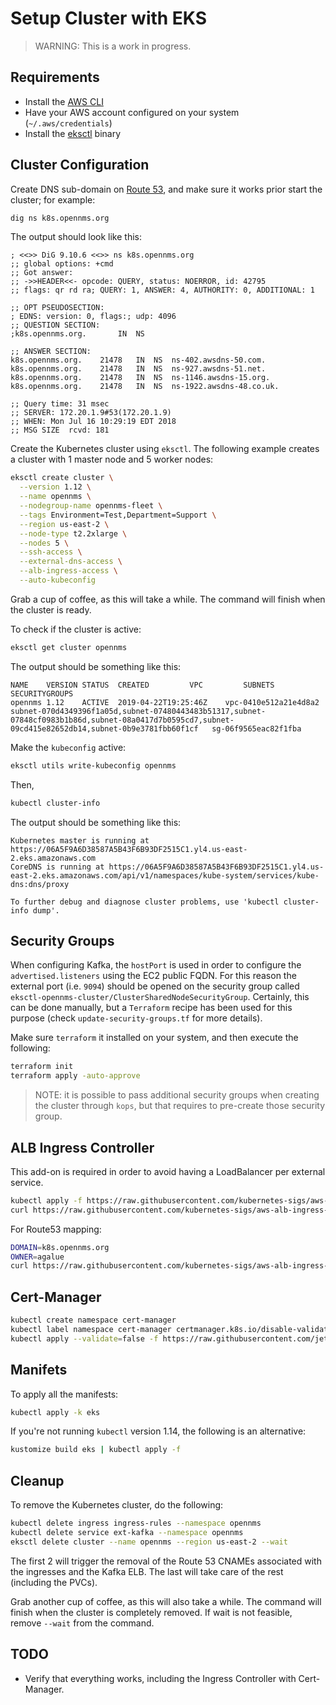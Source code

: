 # Setup Cluster with EKS

> WARNING: This is a work in progress.

## Requirements

* Install the [AWS CLI](https://aws.amazon.com/cli/)
* Have your AWS account configured on your system (`~/.aws/credentials`)
* Install the [eksctl](https://eksctl.io/) binary

## Cluster Configuration

Create DNS sub-domain on [Route 53](https://console.aws.amazon.com/route53/home), and make sure it works prior start the cluster; for example:

```bash
dig ns k8s.opennms.org
```

The output should look like this:

```text
; <<>> DiG 9.10.6 <<>> ns k8s.opennms.org
;; global options: +cmd
;; Got answer:
;; ->>HEADER<<- opcode: QUERY, status: NOERROR, id: 42795
;; flags: qr rd ra; QUERY: 1, ANSWER: 4, AUTHORITY: 0, ADDITIONAL: 1

;; OPT PSEUDOSECTION:
; EDNS: version: 0, flags:; udp: 4096
;; QUESTION SECTION:
;k8s.opennms.org.		IN	NS

;; ANSWER SECTION:
k8s.opennms.org.	21478	IN	NS	ns-402.awsdns-50.com.
k8s.opennms.org.	21478	IN	NS	ns-927.awsdns-51.net.
k8s.opennms.org.	21478	IN	NS	ns-1146.awsdns-15.org.
k8s.opennms.org.	21478	IN	NS	ns-1922.awsdns-48.co.uk.

;; Query time: 31 msec
;; SERVER: 172.20.1.9#53(172.20.1.9)
;; WHEN: Mon Jul 16 10:29:19 EDT 2018
;; MSG SIZE  rcvd: 181
```

Create the Kubernetes cluster using `eksctl`. The following example creates a cluster with 1 master node and 5 worker nodes:

```bash
eksctl create cluster \
  --version 1.12 \
  --name opennms \
  --nodegroup-name opennms-fleet \
  --tags Environment=Test,Department=Support \
  --region us-east-2 \
  --node-type t2.2xlarge \
  --nodes 5 \
  --ssh-access \
  --external-dns-access \
  --alb-ingress-access \
  --auto-kubeconfig
```

Grab a cup of coffee, as this will take a while. The command will finish when the cluster is ready.

To check if the cluster is active:

```bash
eksctl get cluster opennms
```

The output should be something like this:

```text
NAME	VERSION	STATUS	CREATED			VPC			SUBNETS															SECURITYGROUPS
opennms	1.12	ACTIVE	2019-04-22T19:25:46Z	vpc-0410e512a21e4d8a2	subnet-070d4349396f1a05d,subnet-07480443483b51317,subnet-07848cf0983b1b86d,subnet-08a0417d7b0595cd7,subnet-09cd415e82652db14,subnet-0b9e3781fbb60f1cf	sg-06f9565eac82f1fba
```

Make the `kubeconfig` active:

```bash
eksctl utils write-kubeconfig opennms
```

Then,

```bash
kubectl cluster-info
```

The output should be something like this:

```text
Kubernetes master is running at https://06A5F9A6D38587A5B43F6B93DF2515C1.yl4.us-east-2.eks.amazonaws.com
CoreDNS is running at https://06A5F9A6D38587A5B43F6B93DF2515C1.yl4.us-east-2.eks.amazonaws.com/api/v1/namespaces/kube-system/services/kube-dns:dns/proxy

To further debug and diagnose cluster problems, use 'kubectl cluster-info dump'.
```

## Security Groups

When configuring Kafka, the `hostPort` is used in order to configure the `advertised.listeners` using the EC2 public FQDN. For this reason the external port (i.e. `9094`) should be opened on the security group called `eksctl-opennms-cluster/ClusterSharedNodeSecurityGroup`. Certainly, this can be done manually, but a `Terraform` recipe has been used for this purpose (check `update-security-groups.tf` for more details).

Make sure `terraform` it installed on your system, and then execute the following:

```bash
terraform init
terraform apply -auto-approve
```

> NOTE: it is possible to pass additional security groups when creating the cluster through `kops`, but that requires to pre-create those security group.

## ALB Ingress Controller

This add-on is required in order to avoid having a LoadBalancer per external service.

```bash
kubectl apply -f https://raw.githubusercontent.com/kubernetes-sigs/aws-alb-ingress-controller/v1.1.0/docs/examples/rbac-role.yaml
curl https://raw.githubusercontent.com/kubernetes-sigs/aws-alb-ingress-controller/v1.1.0/docs/examples/alb-ingress-controller.yaml 2>/dev/null | sed 's/devCluster/opennms/' | kubectl apply -f -
```

For Route53 mapping:

```bash
DOMAIN=k8s.opennms.org
OWNER=agalue
curl https://raw.githubusercontent.com/kubernetes-sigs/aws-alb-ingress-controller/v1.1.0/docs/examples/external-dns.yaml 2>/dev/null | sed "s/--domain-filter=.*/--domain-filter=$DOMAIN" | sed "s/--txt-owner-id=.*/--txt-owner-id=$OWNER/" | kubectl apply -f -
```

## Cert-Manager

```bash
kubectl create namespace cert-manager
kubectl label namespace cert-manager certmanager.k8s.io/disable-validation=true
kubectl apply --validate=false -f https://raw.githubusercontent.com/jetstack/cert-manager/release-0.7/deploy/manifests/cert-manager.yaml
```

## Manifets

To apply all the manifests:

```bash
kubectl apply -k eks
```

If you're not running `kubectl` version 1.14, the following is an alternative:

```bash
kustomize build eks | kubectl apply -f
```

## Cleanup

To remove the Kubernetes cluster, do the following:

```bash
kubectl delete ingress ingress-rules --namespace opennms
kubectl delete service ext-kafka --namespace opennms
eksctl delete cluster --name opennms --region us-east-2 --wait
```

The first 2 will trigger the removal of the Route 53 CNAMEs associated with the ingresses and the Kafka ELB. The last will take care of the rest (including the PVCs).

Grab another cup of coffee, as this will also take a while. The command will finish when the cluster is completely removed. If wait is not feasible, remove `--wait` from the command.

## TODO

* Verify that everything works, including the Ingress Controller with Cert-Manager.